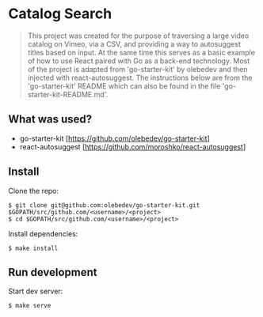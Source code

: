 # Catalog Search
> This project was created for the purpose of traversing a large video catalog on Vimeo, via a CSV, and providing a way to autosuggest titles based on input. At the same time this serves as a basic example of how to use React paired with Go as a back-end technology. Most of the project is adapted from 'go-starter-kit' by olebedev and then injected with react-autosuggest. The instructions below are from the 'go-starter-kit' README which can also be found in the file 'go-starter-kit-README.md'.

## What was used?
* go-starter-kit [https://github.com/olebedev/go-starter-kit]
* react-autosuggest [https://github.com/moroshko/react-autosuggest]

## Install

Clone the repo:

```
$ git clone git@github.com:olebedev/go-starter-kit.git $GOPATH/src/github.com/<username>/<project>
$ cd $GOPATH/src/github.com/<username>/<project>
```

Install dependencies:

```
$ make install
```

## Run development

Start dev server:

```
$ make serve
```
